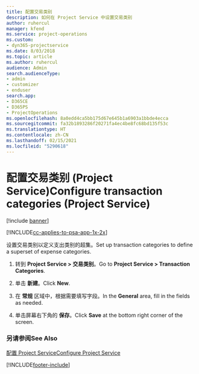 ```yaml
---
title: 配置交易类别
description: 如何在 Project Service 中设置交易类别
author: ruhercul
manager: kfend
ms.service: project-operations
ms.custom:
- dyn365-projectservice
ms.date: 8/03/2018
ms.topic: article
ms.author: ruhercul
audience: Admin
search.audienceType:
- admin
- customizer
- enduser
search.app:
- D365CE
- D365PS
- ProjectOperations
ms.openlocfilehash: 8a0edd4ca5bb175d67e645b1a6903a1bbde4ecca
ms.sourcegitcommit: fa32b1893286f20271fa4ec4be8fc68bd135f53c
ms.translationtype: HT
ms.contentlocale: zh-CN
ms.lasthandoff: 02/15/2021
ms.locfileid: "5290618"
---
```

# <a name="configure-transaction-categories-project-service"></a><span data-ttu-id="7dbd3-103">配置交易类别 (Project Service)</span><span class="sxs-lookup"><span data-stu-id="7dbd3-103">Configure transaction categories (Project Service)</span></span>

[!include [banner](../includes/psa-now-project-operations.md)]

[!INCLUDE[cc-applies-to-psa-app-1x-2x](../includes/cc-applies-to-psa-app-1x-2x.md)]

<span data-ttu-id="7dbd3-104">设置交易类别以定义支出类别的超集。</span><span class="sxs-lookup"><span data-stu-id="7dbd3-104">Set up transaction categories to define a superset of expense categories.</span></span>  
  
1.  <span data-ttu-id="7dbd3-105">转到 **Project Service > 交易类别**。</span><span class="sxs-lookup"><span data-stu-id="7dbd3-105">Go to **Project Service > Transaction Categories**.</span></span>  
  
2.  <span data-ttu-id="7dbd3-106">单击 **新建**。</span><span class="sxs-lookup"><span data-stu-id="7dbd3-106">Click **New**.</span></span>  
  
3.  <span data-ttu-id="7dbd3-107">在 **常规** 区域中，根据需要填写字段。</span><span class="sxs-lookup"><span data-stu-id="7dbd3-107">In the **General** area, fill in the fields as needed.</span></span>  
  
4.  <span data-ttu-id="7dbd3-108">单击屏幕右下角的 **保存**。</span><span class="sxs-lookup"><span data-stu-id="7dbd3-108">Click **Save** at the bottom right corner of the screen.</span></span>  
  
### <a name="see-also"></a><span data-ttu-id="7dbd3-109">另请参阅</span><span class="sxs-lookup"><span data-stu-id="7dbd3-109">See Also</span></span>  
 [<span data-ttu-id="7dbd3-110">配置 Project Service</span><span class="sxs-lookup"><span data-stu-id="7dbd3-110">Configure Project Service</span></span>](../psa/configure.md)


[!INCLUDE[footer-include](../includes/footer-banner.md)]
